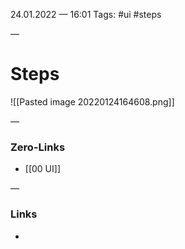 24.01.2022 — 16:01
Tags: #ui #steps

—
# Steps

![[Pasted image 20220124164608.png]]

—
### Zero-Links
- [[00 UI]]

—
### Links
- 
